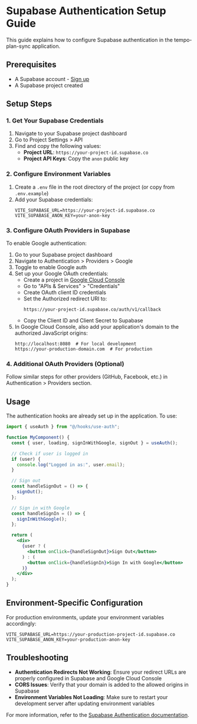 # Supabase Authentication Setup Guide

This guide explains how to configure Supabase authentication in the tempo-plan-sync application.

## Prerequisites

- A Supabase account - [Sign up](https://supabase.com)
- A Supabase project created

## Setup Steps

### 1. Get Your Supabase Credentials

1. Navigate to your Supabase project dashboard
2. Go to Project Settings > API
3. Find and copy the following values:
   - **Project URL**: `https://your-project-id.supabase.co`
   - **Project API Keys**: Copy the `anon` public key

### 2. Configure Environment Variables

1. Create a `.env` file in the root directory of the project (or copy from `.env.example`)
2. Add your Supabase credentials:
   ```
   VITE_SUPABASE_URL=https://your-project-id.supabase.co
   VITE_SUPABASE_ANON_KEY=your-anon-key
   ```

### 3. Configure OAuth Providers in Supabase

To enable Google authentication:

1. Go to your Supabase project dashboard
2. Navigate to Authentication > Providers > Google
3. Toggle to enable Google auth
4. Set up your Google OAuth credentials:
   - Create a project in [Google Cloud Console](https://console.cloud.google.com/)
   - Go to "APIs & Services" > "Credentials"
   - Create OAuth client ID credentials
   - Set the Authorized redirect URI to:
     ```
     https://your-project-id.supabase.co/auth/v1/callback
     ```
   - Copy the Client ID and Client Secret to Supabase
5. In Google Cloud Console, also add your application's domain to the authorized JavaScript origins:
   ```
   http://localhost:8080  # For local development
   https://your-production-domain.com  # For production
   ```

### 4. Additional OAuth Providers (Optional)

Follow similar steps for other providers (GitHub, Facebook, etc.) in Authentication > Providers section.

## Usage

The authentication hooks are already set up in the application. To use:

```jsx
import { useAuth } from "@/hooks/use-auth";

function MyComponent() {
  const { user, loading, signInWithGoogle, signOut } = useAuth();

  // Check if user is logged in
  if (user) {
    console.log("Logged in as:", user.email);
  }

  // Sign out
  const handleSignOut = () => {
    signOut();
  };

  // Sign in with Google
  const handleSignIn = () => {
    signInWithGoogle();
  };

  return (
    <div>
      {user ? (
        <button onClick={handleSignOut}>Sign Out</button>
      ) : (
        <button onClick={handleSignIn}>Sign In with Google</button>
      )}
    </div>
  );
}
```

## Environment-Specific Configuration

For production environments, update your environment variables accordingly:

```
VITE_SUPABASE_URL=https://your-production-project-id.supabase.co
VITE_SUPABASE_ANON_KEY=your-production-anon-key
```

## Troubleshooting

- **Authentication Redirects Not Working**: Ensure your redirect URLs are properly configured in Supabase and Google Cloud Console
- **CORS Issues**: Verify that your domain is added to the allowed origins in Supabase
- **Environment Variables Not Loading**: Make sure to restart your development server after updating environment variables

For more information, refer to the [Supabase Authentication documentation](https://supabase.com/docs/guides/auth).